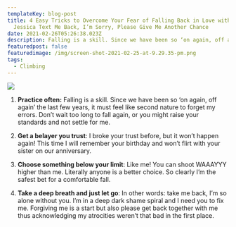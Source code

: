 ```yaml
---
templateKey: blog-post
title: 4 Easy Tricks to Overcome Your Fear of Falling Back in Love with Me.
  Jessica Text Me Back, I’m Sorry, Please Give Me Another Chance
date: 2021-02-26T05:26:38.023Z
description: Falling is a skill. Since we have been so ‘on again, off again’ the last few years, it must feel like second nature to forget my errors. Don’t wait too long to fall again, or you might raise your standards and not settle for me.
featuredpost: false
featuredimage: /img/screen-shot-2021-02-25-at-9.29.35-pm.png
tags:
  - Climbing
---
```

![](/img/screen-shot-2021-02-25-at-9.29.35-pm.png)


1. **Practice often:** Falling is a skill. Since we have been so ‘on again, off again’ the last few years, it must feel like second nature to forget my errors. Don’t wait too long to fall again, or you might raise your standards and not settle for me.


2. **Get a belayer you trust**: I broke your trust before, but it won’t happen again! This time I will remember your birthday and won’t flirt with your sister on our anniversary.


3. **Choose something below your limit**: Like me! You can shoot WAAAYYY higher than me. Literally anyone is a better choice. So clearly I’m the safest bet for a comfortable fall.


4. **Take a deep breath and just let go**: In other words: take me back, I’m so alone without you. I’m in a deep dark shame spiral and I need you to fix me. Forgiving me is a start but also please get back together with me thus acknowledging my atrocities weren’t that bad in the first place.
